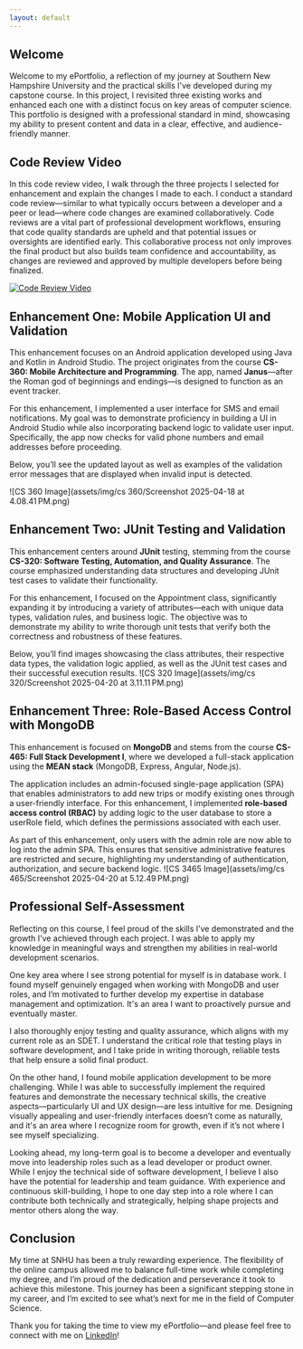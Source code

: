 ```yaml
---
layout: default
---
```


## Welcome

Welcome to my ePortfolio, a reflection of my journey at Southern New Hampshire University and the practical skills I've developed during my capstone course. In this project, I revisited three existing works and enhanced each one with a distinct focus on key areas of computer science. This portfolio is designed with a professional standard in mind, showcasing my ability to present content and data in a clear, effective, and audience-friendly manner.

## Code Review Video

In this code review video, I walk through the three projects I selected for enhancement and explain the changes I made to each. I conduct a standard code review—similar to what typically occurs between a developer and a peer or lead—where code changes are examined collaboratively. Code reviews are a vital part of professional development workflows, ensuring that code quality standards are upheld and that potential issues or oversights are identified early. This collaborative process not only improves the final product but also builds team confidence and accountability, as changes are reviewed and approved by multiple developers before being finalized.

[![Code Review Video](https://img.youtube.com/vi/tRtmJMMTyjE/0.jpg)](https://www.youtube.com/watch?v=tRtmJMMTyjE)


## Enhancement One: Mobile Application UI and Validation

This enhancement focuses on an Android application developed using Java and Kotlin in Android Studio. The project originates from the course **CS-360: Mobile Architecture and Programming**. The app, named **Janus**—after the Roman god of beginnings and endings—is designed to function as an event tracker.

For this enhancement, I implemented a user interface for SMS and email notifications. My goal was to demonstrate proficiency in building a UI in Android Studio while also incorporating backend logic to validate user input. Specifically, the app now checks for valid phone numbers and email addresses before proceeding.

Below, you’ll see the updated layout as well as examples of the validation error messages that are displayed when invalid input is detected.

![CS 360 Image](assets/img/cs 360/Screenshot 2025-04-18 at 4.08.41 PM.png)

## Enhancement Two: JUnit Testing and Validation

This enhancement centers around **JUnit** testing, stemming from the course **CS-320: Software Testing, Automation, and Quality Assurance**. The course emphasized understanding data structures and developing JUnit test cases to validate their functionality.

For this enhancement, I focused on the Appointment class, significantly expanding it by introducing a variety of attributes—each with unique data types, validation rules, and business logic. The objective was to demonstrate my ability to write thorough unit tests that verify both the correctness and robustness of these features.

Below, you’ll find images showcasing the class attributes, their respective data types, the validation logic applied, as well as the JUnit test cases and their successful execution results.
![CS 320 Image](assets/img/cs 320/Screenshot 2025-04-20 at 3.11.11 PM.png)

## Enhancement Three: Role-Based Access Control with MongoDB

This enhancement is focused on **MongoDB** and stems from the course **CS-465: Full Stack Development I**, where we developed a full-stack application using the **MEAN stack** (MongoDB, Express, Angular, Node.js).

The application includes an admin-focused single-page application (SPA) that enables administrators to add new trips or modify existing ones through a user-friendly interface. For this enhancement, I implemented **role-based access control (RBAC)** by adding logic to the user database to store a userRole field, which defines the permissions associated with each user.

As part of this enhancement, only users with the admin role are now able to log into the admin SPA. This ensures that sensitive administrative features are restricted and secure, highlighting my understanding of authentication, authorization, and secure backend logic.
![CS 3465 Image](assets/img/cs 465/Screenshot 2025-04-20 at 5.12.49 PM.png)

## Professional Self-Assessment

Reflecting on this course, I feel proud of the skills I’ve demonstrated and the growth I’ve achieved through each project. I was able to apply my knowledge in meaningful ways and strengthen my abilities in real-world development scenarios.

One key area where I see strong potential for myself is in database work. I found myself genuinely engaged when working with MongoDB and user roles, and I’m motivated to further develop my expertise in database management and optimization. It's an area I want to proactively pursue and eventually master.

I also thoroughly enjoy testing and quality assurance, which aligns with my current role as an SDET. I understand the critical role that testing plays in software development, and I take pride in writing thorough, reliable tests that help ensure a solid final product.

On the other hand, I found mobile application development to be more challenging. While I was able to successfully implement the required features and demonstrate the necessary technical skills, the creative aspects—particularly UI and UX design—are less intuitive for me. Designing visually appealing and user-friendly interfaces doesn’t come as naturally, and it's an area where I recognize room for growth, even if it’s not where I see myself specializing.

Looking ahead, my long-term goal is to become a developer and eventually move into leadership roles such as a lead developer or product owner. While I enjoy the technical side of software development, I believe I also have the potential for leadership and team guidance. With experience and continuous skill-building, I hope to one day step into a role where I can contribute both technically and strategically, helping shape projects and mentor others along the way.

## Conclusion

My time at SNHU has been a truly rewarding experience. The flexibility of the online campus allowed me to balance full-time work while completing my degree, and I’m proud of the dedication and perseverance it took to achieve this milestone. This journey has been a significant stepping stone in my career, and I’m excited to see what’s next for me in the field of Computer Science.

Thank you for taking the time to view my ePortfolio—and please feel free to connect with me on <a href="https://www.linkedin.com/in/brandonquinones/" title="LinkedIn" class="btn btn-linkedin btn-lg"><i class="fa fa-linkedin fa-fw"></i> LinkedIn</a>!